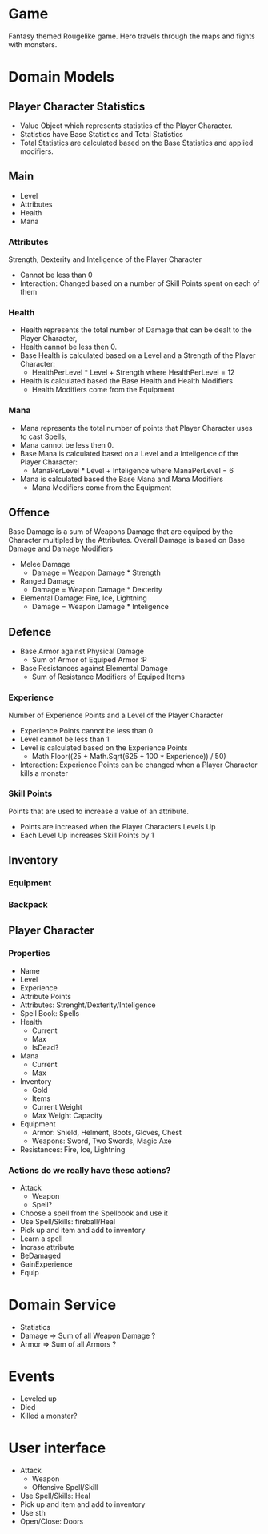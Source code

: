 # Game
Fantasy themed Rougelike game.
Hero travels through the maps and fights with monsters.

# Domain Models
## Player Character Statistics
- Value Object which represents statistics of the Player Character.
- Statistics have Base Statistics and Total Statistics
- Total Statistics are calculated based on the Base Statistics and applied modifiers.

## Main
- Level
- Attributes
- Health
- Mana

### Attributes
Strength, Dexterity and Inteligence of the Player Character
- Cannot be less than 0
- Interaction: Changed based on a number of Skill Points spent on each of them

### Health
- Health represents the total number of Damage that can be dealt to the Player Character,
- Health cannot be less then 0.
- Base Health is calculated based on a Level and a Strength of the Player Character:
    - HealthPerLevel * Level + Strength where HealthPerLevel = 12
- Health is calculated based the Base Health and Health Modifiers
    - Health Modifiers come from the Equipment

### Mana
- Mana represents the total number of points that Player Character uses to cast Spells,
- Mana cannot be less then 0.
- Base Mana is calculated based on a Level and a Inteligence of the Player Character:
    - ManaPerLevel * Level + Inteligence where ManaPerLevel = 6
- Mana is calculated based the Base Mana and Mana Modifiers
    - Mana Modifiers come from the Equipment

## Offence
Base Damage is a sum of Weapons Damage that are equiped by the Character multipled by the Attributes.
Overall Damage is based on Base Damage and Damage Modifiers
- Melee Damage
    - Damage = Weapon Damage * Strength
- Ranged Damage
    - Damage = Weapon Damage * Dexterity
- Elemental Damage: Fire, Ice, Lightning
    - Damage = Weapon Damage * Inteligence

## Defence
- Base Armor against Physical Damage
    - Sum of Armor of Equiped Armor :P
- Base Resistances against Elemental Damage
    - Sum of Resistance Modifiers of Equiped Items

### Experience
Number of Experience Points and a Level of the Player Character
- Experience Points cannot be less than 0
- Level cannot be less than 1
- Level is calculated based on the Experience Points
    - Math.Floor((25 + Math.Sqrt(625 + 100 * Experience)) / 50)
- Interaction: Experience Points can be changed when a Player Character kills a monster

### Skill Points
Points that are used to increase a value of an attribute.
- Points are increased when the Player Characters Levels Up
- Each Level Up increases Skill Points by 1

## Inventory
### Equipment

### Backpack

## Player Character
### Properties
- Name
- Level
- Experience
- Attribute Points
- Attributes: Strenght/Dexterity/Inteligence
- Spell Book: Spells
- Health
    - Current 
    - Max
    - IsDead?
- Mana
    - Current
    - Max
- Inventory
    - Gold
    - Items
    - Current Weight
    - Max Weight Capacity
- Equipment
    - Armor: Shield, Helment, Boots, Gloves, Chest
    - Weapons: Sword, Two Swords, Magic Axe
- Resistances: Fire, Ice, Lightning

### Actions do we really have these actions?
- Attack
    - Weapon
    - Spell?
- Choose a spell from the Spellbook and use it
- Use Spell/Skills: fireball/Heal
- Pick up and item and add to inventory
- Learn a spell
- Incrase attribute
- BeDamaged
- GainExperience
- Equip

# Domain Service
- Statistics
- Damage => Sum of all Weapon Damage ?
- Armor => Sum of all Armors ?

# Events
- Leveled up
- Died
- Killed a monster?

# User interface
- Attack
    - Weapon
    - Offensive Spell/Skill
- Use Spell/Skills: Heal
- Pick up and item and add to inventory
- Use sth
- Open/Close: Doors

